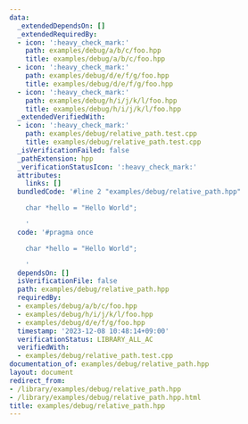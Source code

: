 ```yaml
---
data:
  _extendedDependsOn: []
  _extendedRequiredBy:
  - icon: ':heavy_check_mark:'
    path: examples/debug/a/b/c/foo.hpp
    title: examples/debug/a/b/c/foo.hpp
  - icon: ':heavy_check_mark:'
    path: examples/debug/d/e/f/g/foo.hpp
    title: examples/debug/d/e/f/g/foo.hpp
  - icon: ':heavy_check_mark:'
    path: examples/debug/h/i/j/k/l/foo.hpp
    title: examples/debug/h/i/j/k/l/foo.hpp
  _extendedVerifiedWith:
  - icon: ':heavy_check_mark:'
    path: examples/debug/relative_path.test.cpp
    title: examples/debug/relative_path.test.cpp
  _isVerificationFailed: false
  _pathExtension: hpp
  _verificationStatusIcon: ':heavy_check_mark:'
  attributes:
    links: []
  bundledCode: '#line 2 "examples/debug/relative_path.hpp"

    char *hello = "Hello World";

    '
  code: '#pragma once

    char *hello = "Hello World";

    '
  dependsOn: []
  isVerificationFile: false
  path: examples/debug/relative_path.hpp
  requiredBy:
  - examples/debug/a/b/c/foo.hpp
  - examples/debug/h/i/j/k/l/foo.hpp
  - examples/debug/d/e/f/g/foo.hpp
  timestamp: '2023-12-08 10:48:14+09:00'
  verificationStatus: LIBRARY_ALL_AC
  verifiedWith:
  - examples/debug/relative_path.test.cpp
documentation_of: examples/debug/relative_path.hpp
layout: document
redirect_from:
- /library/examples/debug/relative_path.hpp
- /library/examples/debug/relative_path.hpp.html
title: examples/debug/relative_path.hpp
---
```

